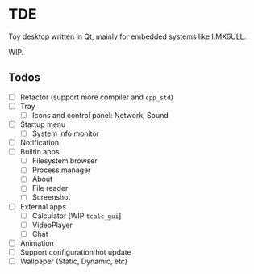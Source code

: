 # TDE

Toy desktop written in Qt, mainly for embedded systems like I.MX6ULL.

WIP.

## Todos

- [ ] Refactor (support more compiler and `cpp_std`)
- [ ] Tray
  - [ ] Icons and control panel: Network, Sound
- [ ] Startup menu
  - [ ] System info monitor
- [ ] Notification
- [ ] Builtin apps
  - [ ] Filesystem browser
  - [ ] Process manager
  - [ ] About
  - [ ] File reader
  - [ ] Screenshot
- [ ] External apps
  - [ ] Calculator [WIP `tcalc_gui`]
  - [ ] VideoPlayer
  - [ ] Chat
- [ ] Animation
- [ ] Support configuration hot update
- [ ] Wallpaper (Static, Dynamic, etc)
